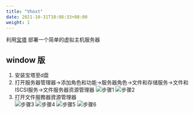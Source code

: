 ```yaml
---
title: "Vhost"
date: 2021-10-31T10:08:33+08:00
weight: 1
---
```


利用[宝塔](https://www.bt.cn/) 部署一个简单的虚拟主机服务器

## window 版
1. 安装宝塔至d盘
2. 打开服务器管理器->添加角色和功能->服务器角色->文件和存储服务->文件和ISCSI服务->文件服务器资源管理器
  ![步骤1](/images/vhost/001.png "image")
  ![步骤2](/images/vhost/002.png "image")
3. 打开文件服務器資源管理器  
  ![步骤3](/images/vhost/003.png "image")
  ![步骤4](/images/vhost/004.png "image")
  ![步骤5](/images/vhost/005.png "image")
  ![步骤6](/images/vhost/006.png "image")
